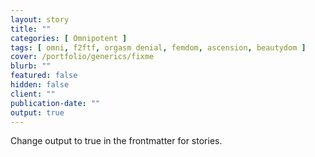 ```yaml
---
layout: story
title: ""
categories: [ Omnipotent ]
tags: [ omni, f2ftf, orgasm denial, femdom, ascension, beautydom ]
cover: /portfolio/generics/fixme
blurb: ""
featured: false
hidden: false
client: ""
publication-date: ""
output: true
---
```


Change output to true in the frontmatter for stories.
